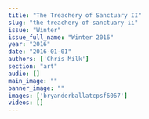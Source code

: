 ```yaml
---
title: "The Treachery of Sanctuary II"
slug: "the-treachery-of-sanctuary-ii"
issue: "Winter"
issue_full_name: "Winter 2016"
year: "2016"
date: "2016-01-01"
authors: ['Chris Milk']
section: "art"
audio: []
main_image: ""
banner_image: ""
images: ['bryanderballatcpsf6067']
videos: []
---
```


